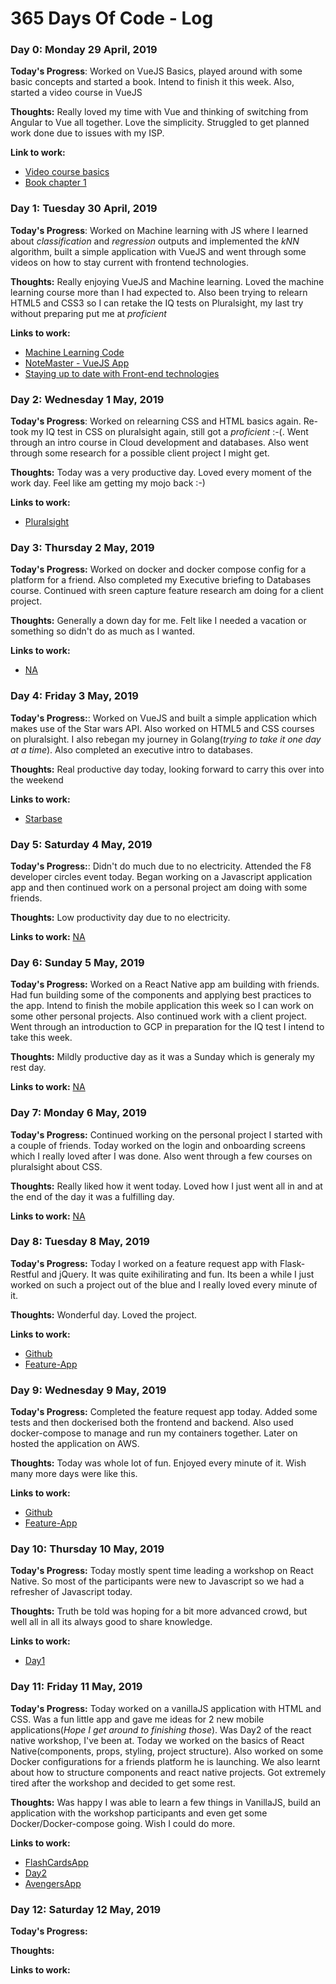 # 365 Days Of Code - Log

### Day 0: Monday 29 April, 2019

**Today's Progress**: Worked on VueJS Basics, played around with some basic concepts and started a book. Intend to finish it this week.
Also, started a video course in VueJS
                      
**Thoughts:** Really loved my time with Vue and thinking of switching from Angular to Vue all together. Love the simplicity. Struggled to get planned work done due to issues with my ISP.

**Link to work:** 
* [Video course basics](https://github.com/DanCarl857/vue-adventures/commit/2fa3aeee09a92a35d092d519445f02a3257ebf27)
* [Book chapter 1](https://github.com/DanCarl857/vue-adventures/commit/033b16f5a60e0b11ed30e99aa38eb1b4c6d0636e)

### Day 1: Tuesday 30 April, 2019

**Today's Progress**: Worked on Machine learning with JS where I learned about _classification_ and _regression_ outputs and implemented the *kNN* algorithm, built a simple application with VueJS and went through some videos on how to stay current with frontend technologies.

**Thoughts:** Really enjoying VueJS and Machine learning. Loved the machine learning course more than I had expected to. Also been trying to relearn HTML5 and CSS3 so I can retake the IQ tests on Pluralsight, my last try without preparing put me at *proficient*

**Links to work:**
* [Machine Learning Code](https://github.com/DanCarl857/machine-learning-js/blob/master/MLKits-master/plinko/score.js)
* [NoteMaster - VueJS App](http://rough-stage.surge.sh/)
* [Staying up to date with Front-end technologies](http://audaciousleap.com/how-to-stay-up-to-date-front-end-technologies/)

### Day 2: Wednesday 1 May, 2019

**Today's Progress**: Worked on relearning CSS and HTML basics again. Re-took my IQ test in CSS on pluralsight again, still got a *proficient* :-(. Went through an intro course in Cloud development and databases. Also went through some research for a possible client project I might get.

**Thoughts:** Today was a very productive day. Loved every moment of the work day. Feel like am getting my mojo back :-)

**Links to work:**
* [Pluralsight](pluralsight.com)

### Day 3: Thursday 2 May, 2019

**Today's Progress:** Worked on docker and docker compose config for a platform for a friend. Also completed my Executive briefing to Databases course. Continued with sreen capture feature research am doing for a client project.

**Thoughts:** Generally a down day for me. Felt like I needed a vacation or something so didn't do as much as I wanted.

**Links to work:**
* [NA]()

### Day 4: Friday 3 May, 2019

**Today's Progress:**: Worked on VueJS and built a simple application which makes use of the Star wars API. Also worked on HTML5 and CSS courses on pluralsight. I also rebegan my journey in Golang(*trying to take it one day at a time*). Also completed an executive intro to databases.

**Thoughts:** Real productive day today, looking forward to carry this over into the weekend

**Links to work:**
* [Starbase](defeated-act.surge.sh)

### Day 5: Saturday 4 May, 2019

**Today's Progress:**: Didn't do much due to no electricity. Attended the F8 developer circles event today. Began working on a Javascript application app and then continued work on a personal project am doing with some friends.

**Thoughts:** Low productivity day due to no electricity.

**Links to work:**
[NA]()

### Day 6: Sunday 5 May, 2019

**Today's Progress:** Worked on a React Native app am building with friends. Had fun building some of the components and applying best practices to the app. Intend to finish the mobile application this week so I can work on some other personal projects. Also continued work with a client project. Went through an introduction to GCP in preparation for the IQ test I intend to take this week.

**Thoughts:** Mildly productive day as it was a Sunday which is generaly my rest day.

**Links to work:**
[NA]()

### Day 7: Monday 6 May, 2019

**Today's Progress:** Continued working on the personal project I started with a couple of friends. Today worked on the login and onboarding screens which I really loved after I was done. Also went through a few courses on pluralsight about CSS.

**Thoughts:** Really liked how it went today. Loved how I just went all in and at the end of the day it was a fulfilling day.

**Links to work:**
[NA]()

### Day 8: Tuesday 8 May, 2019

**Today's Progress:** Today I worked on a feature request app with Flask-Restful and jQuery. It was quite exihilirating and fun. Its been a while I just worked on such a project out of the blue and I really loved every minute of it.

**Thoughts:** Wonderful day. Loved the project.

**Links to work:**
* [Github](https://github.com/DanCarl857/feature-request-app)
* [Feature-App](http://54.198.213.247:8080/)

### Day 9: Wednesday 9 May, 2019

**Today's Progress:** Completed the feature request app today. Added some tests and then dockerised both the frontend and backend. Also used docker-compose to manage and run my containers together. Later on hosted the application on AWS.

**Thoughts:** Today was whole lot of fun. Enjoyed every minute of it. Wish many more days were like this.

**Links to work:**
* [Github](https://github.com/DanCarl857/feature-request-app)
* [Feature-App](http://54.198.213.247:8080/)

### Day 10: Thursday 10 May, 2019

**Today's Progress:** Today mostly spent time leading a workshop on React Native. So most of the participants were new to Javascript so we had a refresher of Javascript today.

**Thoughts:** Truth be told was hoping for a bit more advanced crowd, but well all in all its always good to share knowledge.

**Links to work:**
* [Day1](https://github.com/DanCarl857/react-native-workshop/tree/master/Day1)

### Day 11: Friday 11 May, 2019

**Today's Progress:** Today worked on a vanillaJS application with HTML and CSS. Was a fun little app and gave me ideas for 2 new mobile applications(_Hope I get around to finishing those_). Was Day2 of the react native workshop, I've been at. Today we worked on the basics of React Native(components, props, styling, project structure). Also worked on some Docker configurations for a friends platform he is launching. We also learnt about how to structure components and react native projects. Got extremely tired after the workshop and decided to get some rest.

**Thoughts:** Was happy I was able to learn a few things in VanillaJS, build an application with the workshop participants and even get some Docker/Docker-compose going. Wish I could do more.

**Links to work:**
* [FlashCardsApp](foolish-anger.surge.sh)
* [Day2](https://github.com/DanCarl857/react-native-workshop/tree/master/Day2)
* [AvengersApp](https://github.com/DanCarl857/react-native-workshop/tree/master/Day2/avengersApp)

### Day 12: Saturday 12 May, 2019

**Today's Progress:**

**Thoughts:**

**Links to work:**